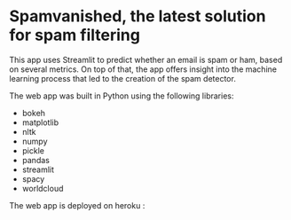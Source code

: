 # Spamvanished, the latest solution for spam filtering

This app uses Streamlit to predict whether an email is spam or ham, based on several metrics. On top of that, the app offers insight into the machine learning process that led to the creation of the spam detector.

The web app was built in Python using the following libraries:

- bokeh
- matplotlib
- nltk
- numpy
- pickle
- pandas
- streamlit
- spacy
- worldcloud


The web app is deployed on heroku : 